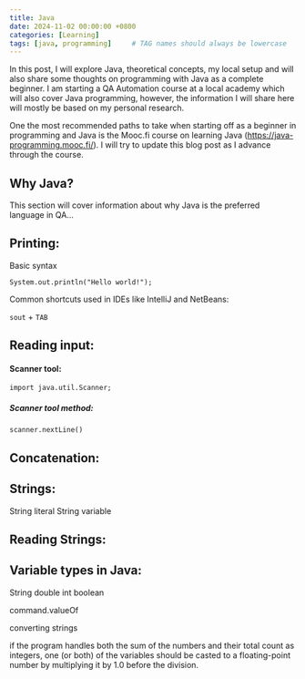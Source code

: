 ```yaml
---
title: Java
date: 2024-11-02 00:00:00 +0800
categories: [Learning]
tags: [java, programming]     # TAG names should always be lowercase
---
```


In this post, I will explore Java, theoretical concepts, my local setup and will also share some thoughts on programming with Java as a complete beginner. I am starting a QA Automation course at a local academy which will also cover Java programming, however, the information I will share here will mostly be based on my personal research. 

One the most recommended paths to take when starting off as a beginner in programming and Java is the Mooc.fi course on learning Java (https://java-programming.mooc.fi/). I will  try to update this blog post as I advance through the course. 

## Why Java?

This section will cover information about why Java is the preferred language in QA...



## Printing:

Basic syntax

`System.out.println("Hello world!");`

Common shortcuts used in IDEs like IntelliJ and NetBeans:

`sout` + `TAB`

## Reading input:

#### Scanner tool:

`import java.util.Scanner;`

##### Scanner tool method:

`scanner.nextLine()`

## Concatenation:

## Strings:

String literal
String variable

## Reading Strings:

## Variable types in Java:

String
double
int
boolean



command.valueOf

converting strings 


 if the program handles both the sum of the numbers and their total count as integers, one (or both) of the variables should be casted to a floating-point number by multiplying it by 1.0 before the division.